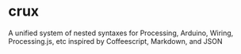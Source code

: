 crux
====

A unified system of nested syntaxes for Processing, Arduino, Wiring, Processing.js, etc inspired by Coffeescript, Markdown, and JSON